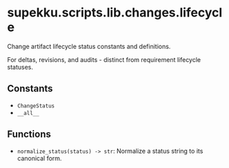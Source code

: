 # supekku.scripts.lib.changes.lifecycle

Change artifact lifecycle status constants and definitions.

For deltas, revisions, and audits - distinct from requirement lifecycle statuses.

## Constants

- `ChangeStatus`
- `__all__`

## Functions

- `normalize_status(status) -> str`: Normalize a status string to its canonical form.
